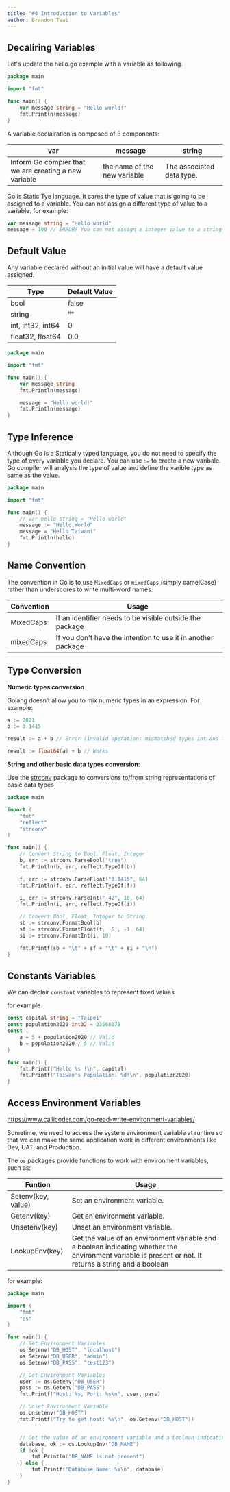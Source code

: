 ```yaml
---
title: "#4 Introduction to Variables"
author: Brandon Tsai
---
```


Decaliring Variables
---------------------

Let's update the hello.go example with a variable as following.

```go
package main

import "fmt"

func main() {
    var message string = "Hello world!"
    fmt.Println(message)
}
```

A variable declairation is composed of 3 components:

| var                                                   | message                      | string                    |
| ----------------------------------------------------- | ---------------------------- | ------------------------- |
| Inform Go compier that we are creating a new variable | the name of the new variable | The associated data type. |


Go is Static Tye language. It cares the type of value that is going to be assigned to a variable. You can not assign a different type of value to a variable. for example:

```go
var message string = "Hello world"
message = 100 // ERROR! You can not assign a integer value to a string variable
```


Default Value
----------

Any variable declared without an initial value will have a default value assigned.

| Type              | Default Value |
| ----------------- | ------------- |
| bool              | false         |
| string            | ""            |
| int, int32, int64 | 0             |
| float32, float64  | 0.0           |


```go
package main

import "fmt"

func main() {
	var message string
	fmt.Println(message)

	message = "Hello world!"
	fmt.Println(message)
}
```

Type Inference
--------------

Although Go is a Statically typed language, you do not need to specify the type of every variable you declare.
You can use `:=` to create a new varibale.
Go compiler will analysis the type of value and define the varible type as same as the value.


```go
package main

import "fmt"

func main() {
	// var hello string = "Hello world"
	message := "Hello World"
	message = "Hello Taiwan!"
	fmt.Println(hello)
}

```

Name Convention
---------------

The convention in Go is to use `MixedCaps` or `mixedCaps` (simply camelCase) rather than underscores to write multi-word names.

| Convention | Usage                                                        |
| ---------- | ------------------------------------------------------------ |
| MixedCaps  | If an identifier needs to be visible outside the package     |
| mixedCaps  | If you don't have the intention to use it in another package |


Type Conversion
---------------

**Numeric types conversion**

Golang doesn’t allow you to mix numeric types in an expression. For example:

```go
a := 2021
b := 3.1415

result := a + b // Error (invalid operation: mismatched types int and float64)

result := float64(a) + b // Works

```


**String and other basic data types conversion:**

Use the [strconv](https://pkg.go.dev/strconv) package to conversions to/from string representations of basic data types

```go
package main

import (
	"fmt"
	"reflect"
	"strconv"
)

func main() {
	// Convert String to Bool, Float, Integer
	b, err := strconv.ParseBool("true")
	fmt.Println(b, err, reflect.TypeOf(b))

	f, err := strconv.ParseFloat("3.1415", 64)
	fmt.Println(f, err, reflect.TypeOf(f))

	i, err := strconv.ParseInt("-42", 10, 64)
	fmt.Println(i, err, reflect.TypeOf(i))

	// Convert Bool, Float, Integer to String.
	sb := strconv.FormatBool(b)
	sf := strconv.FormatFloat(f, 'G', -1, 64)
	si := strconv.FormatInt(i, 10)

	fmt.Printf(sb + "\t" + sf + "\t" + si + "\n")
}
```

Constants Variables
-------------

We can declair `constant` variables to represent fixed values

for example

```go
const capital string = "Taipei"
const population2020 int32 = 23568378
const (
	a = 5 + population2020 // Valid
	b = population2020 / 5 // Valid
)

func main() {
	fmt.Printf("Hello %s !\n", capital)
	fmt.Printf("Taiwan's Population: %d!\n", population2020)
}
```


Access Environment Variables
----------------------

https://www.callicoder.com/go-read-write-environment-variables/

Sometime, we need to access the system environment variable at runtine so that we can make the same application work in different environments like Dev, UAT, and Production.

The `os` packages provide functions to work with environment variables, such as:

| Funtion            | Usage                                                                                                                                                   |
| ------------------ | ------------------------------------------------------------------------------------------------------------------------------------------------------- |
| Setenv(key, value) | Set an environment variable.                                                                                                                            |
| Getenv(key)        | Get an environment variable.                                                                                                                            |
| Unsetenv(key)      | Unset an environment variable.                                                                                                                          |
| LookupEnv(key)     | Get the value of an environment variable and a boolean indicating whether the environment variable is present or not. It returns a string and a boolean |

for example:

```go
package main

import (
	"fmt"
	"os"
)

func main() {
	// Set Environment Variables
	os.Setenv("DB_HOST", "localhost")
	os.Setenv("DB_USER", "admin")
	os.Setenv("DB_PASS", "test123")

	// Get Environment Variables
	user := os.Getenv("DB_USER")
	pass := os.Getenv("DB_PASS")
	fmt.Printf("Host: %s, Port: %s\n", user, pass)

	// Unset Environment Variable
	os.Unsetenv("DB_HOST")
	fmt.Printf("Try to get host: %s\n", os.Getenv("DB_HOST"))


	// Get the value of an environment variable and a boolean indicating whether the environment variable is set or not.
	database, ok := os.LookupEnv("DB_NAME")
	if !ok {
		fmt.Println("DB_NAME is not present")
	} else {
		fmt.Printf("Database Name: %s\n", database)
	}
}

```

